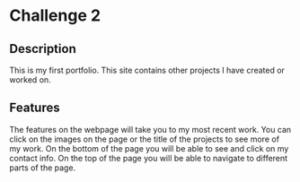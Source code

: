  # Challenge 2

 ## Description
 <!-- <Place deploed site here> -->
 This is my first portfolio. This site contains other projects I have created or worked on.

 ## Features

 The features on the webpage will take you to my most recent work. You can click on the images on the page or the title of the projects to see more of my work. On the bottom of the page you will be able to see and click on my contact info. On the top of the page you will be able to navigate to different parts of the page. 